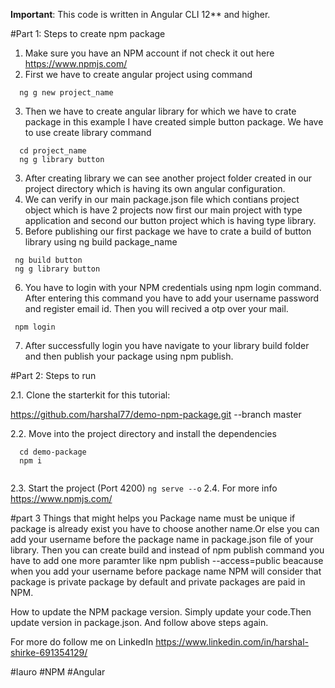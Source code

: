 **Important**: This code is written in Angular CLI 12** and higher.

#Part 1: Steps to create npm package

 1. Make sure you have an NPM account if not check it out here https://www.npmjs.com/
 2. First we have to create angular project using command 
 
 ```
   ng g new project_name 
  ```
  
 3. Then we have to create angular library for which we have to crate package in this example I have created simple
 button package. We have to use create library command
 ```
   cd project_name
   ng g library button 
  ```
 3. After creating library we can see another project folder created in our project directory which is having its own angular configuration.
 4. We can verify in our main package.json file which contians project object which is have 2 projects now first our main project with type application and 
 second our button project which is having type library.
 5. Before publishing our first package we have to crate a build of button library using ng build package_name 
  ```
   ng build button
   ng g library button 
  ```
 
 6. You have to login with your NPM credentials using npm login command. After entering this command you have to add your username password and register email id.
 Then you will recived a otp over your mail.
 ```
  npm login
  ```
 7. After successfully login you have navigate to your library build folder and then publish your package using npm publish.
 

#Part 2: Steps to run

2.1. Clone the starterkit for this tutorial:

   https://github.com/harshal77/demo-npm-package.git --branch master

2.2. Move into the project directory and install the dependencies 

  ```
    cd demo-package
    npm i
    
  ```

2.3. Start the project (Port 4200) 
    ```
    ng serve --o
    ```
2.4. For more info
https://www.npmjs.com/


#part 3 Things that might helps you
 Package name must be unique if package is already exist you have to choose another name.Or else you can add your username before the package name in
 package.json file of your library. Then you can create build and instead of npm publish command you have to add one more paramter like npm publish --access=public
 beacause when you add your username before package name NPM will consider that package is private package by default and private packages are paid in NPM.

 How to update the NPM package version.
 Simply update your code.Then update version in package.json. And follow above steps again.


 For more do follow me on LinkedIn
 https://www.linkedin.com/in/harshal-shirke-691354129/
 
 
 #Iauro #NPM #Angular
